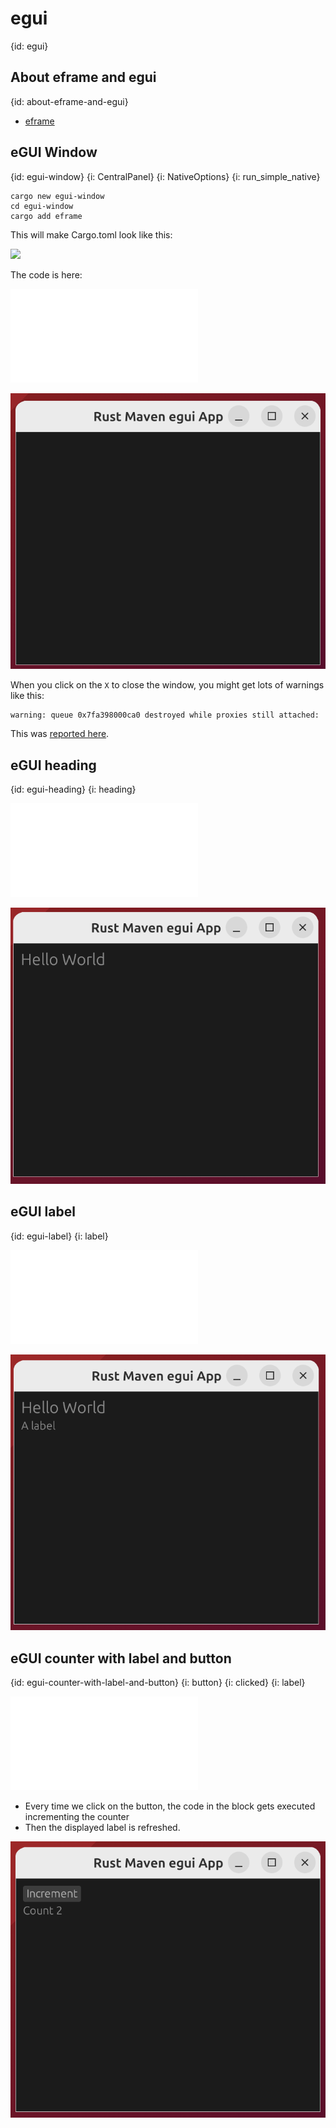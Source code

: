 # egui
{id: egui}

## About eframe and egui
{id: about-eframe-and-egui}

* [eframe](https://crates.io/crates/eframe)


## eGUI Window
{id: egui-window}
{i: CentralPanel}
{i: NativeOptions}
{i: run_simple_native}

```
cargo new egui-window
cd egui-window
cargo add eframe
```

This will make Cargo.toml look like this:

![](examples/egui/egui-window/Cargo.toml)

The code is here:

![](examples/egui/egui-window/src/main.rs)


![](examples/egui/egui-window/screenshot.png)

When you click on the `X` to close the window, you might get lots of warnings like this:

```
warning: queue 0x7fa398000ca0 destroyed while proxies still attached:
```

This was [reported here](https://github.com/emilk/egui/issues/3413).

## eGUI heading
{id: egui-heading}
{i: heading}

![](examples/egui/egui-heading/src/main.rs)


![](examples/egui/egui-heading/screenshot.png)

## eGUI label
{id: egui-label}
{i: label}

![](examples/egui/egui-label/src/main.rs)

![](examples/egui/egui-label/screenshot.png)


## eGUI counter with label and button
{id: egui-counter-with-label-and-button}
{i: button}
{i: clicked}
{i: label}


![](examples/egui/egui-label-and-button/src/main.rs)

* Every time we click on the button, the code in the block gets executed incrementing the counter
* Then the displayed label is refreshed.

![](examples/egui/egui-label-and-button/screenshot.png)




